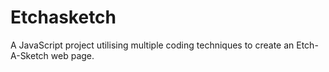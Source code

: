 # Etchasketch
A JavaScript project utilising multiple coding techniques to create an Etch-A-Sketch web page. 
